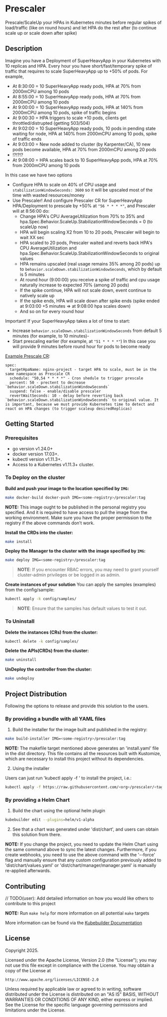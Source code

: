 # Prescaler
Prescale/ScaleUp your HPAs in Kubernetes minutes before regular spikes of load/traffic (like on round hours) and let HPA do the rest after (to continue scale up or scale down after spike)

## Description
Imagine you have a Deployment of SuperHeavyApp in your Kubernetes with 10 replicas and HPA.
Every hour you have short/fast/temporary spike of traffic that requires to scale SuperHeavyApp up to +50% of pods.
For example,
- At 8:30:00 = 10 SuperHeavyApp ready pods, HPA at 70% from 2000mCPU among 10 pods
- At 8:55:00 = 10 SuperHeavyApp ready pods, HPA at 70% from 2000mCPU among 10 pods
- At 9:00:00 = 10 SuperHeavyApp ready pods, HPA at 140% from 2000mCPU among 10 pods, spike of traffic begins
- At 9:00:30 = HPA triggers to scale +10 pods, clients get throttled/distrupted (getting 503/504)
- At 9:02:00 = 10 SuperHeavyApp ready pods, 10 pods in pending state waiting for node, HPA at 140% from 2000mCPU among 10 pods, spike of traffic ends
- At 9:03:00 = New node added to cluster (by Karpenter/CA), 10 new pods become available, HPA at 70% from 2000mCPU among 20 pods
- !?!?!?
- At 9:08:00 = HPA scales back to 10 SuperHeavyApp pods, HPA at 70% from 2000mCPU among 10 pods

In this case we have two options
- Configure HPA to scale on 40% of CPU usage and `stabilizationWindowSeconds: 3600` so it will be upscaled most of the time with wasted resources/money
- Use Prescaler! And configure Prescaler CR for SuperHeavyApp HPA/Deployment to prescale by +50% at `"56 * * * *"`, and Prescaler will at 8:56:00 do:
  - Change HPA's CPU AverageUtilization from 70% to 35% and hpa.Spec.Behavior.ScaleUp.StabilizationWindowSeconds = 0 (to scaleUp now)
  - HPA will begin scaling X2 from 10 to 20 pods, Prescaler will begin to wait XX sec
  - HPA scaled to 20 pods, Prescaler waited and reverts back HPA's CPU AverageUtilization and hpa.Spec.Behavior.ScaleUp.StabilizationWindowSeconds to original values
  - HPA remains upscaled (real usage remains 35% among 20 pods) up to `behavior.scaleDown.stabilizationWindowSeconds`, which by default is 5 minutes
  - At round hour (9:00:00) you receive a spike of traffic and cpu usage naturally increase to expected 70% (among 20 pods)
  - If the spike continue, HPA will not scale down, event continue to natively scale up
  - If the spike ends, HPA will scale down after spike ends (spike ended at 9:03:00 +5 minutes => at 9:08:00 hpa scales down)
  - And so on for every round hour

Important!
If your SuperHeavyApp takes a lot of time to start:
- Increase `behavior.scaleDown.stabilizationWindowSeconds` from default 5 minutes (for example, to 10 minutes)-
- Start prescaling earlier (for example, at `"51 * * * *"`)
In this case you will provide 9 minutes before round hour for pods to become ready

[Example Prescale CR](config/samples/prescaler_v1_prescale.yaml): 
```
spec:
  targetHpaName: nginx-project - target HPA to scale, must be in the same namespace as Prescale CR
  schedule: "50,54 * * * *" - Cron shedule to trigger prescale
  percent: 50 - prectent to decrease `behavior.scaleDown.stabilizationWindowSeconds`
  suspend: false - enable/disable prescaler
  revertWaitSeconds: 10 - delay before reverting back `behavior.scaleDown.stabilizationWindowSeconds` to original value. It is important, because we must provide Kubernetes time to detect and react on HPA changes (to trigger scaleup desiredReplicas)
```

## Getting Started

### Prerequisites
- go version v1.24.0+
- docker version 17.03+.
- kubectl version v1.11.3+.
- Access to a Kubernetes v1.11.3+ cluster.

### To Deploy on the cluster
**Build and push your image to the location specified by `IMG`:**

```sh
make docker-build docker-push IMG=<some-registry>/prescaler:tag
```

**NOTE:** This image ought to be published in the personal registry you specified.
And it is required to have access to pull the image from the working environment.
Make sure you have the proper permission to the registry if the above commands don’t work.

**Install the CRDs into the cluster:**

```sh
make install
```

**Deploy the Manager to the cluster with the image specified by `IMG`:**

```sh
make deploy IMG=<some-registry>/prescaler:tag
```

> **NOTE**: If you encounter RBAC errors, you may need to grant yourself cluster-admin
privileges or be logged in as admin.

**Create instances of your solution**
You can apply the samples (examples) from the config/sample:

```sh
kubectl apply -k config/samples/
```

>**NOTE**: Ensure that the samples has default values to test it out.

### To Uninstall
**Delete the instances (CRs) from the cluster:**

```sh
kubectl delete -k config/samples/
```

**Delete the APIs(CRDs) from the cluster:**

```sh
make uninstall
```

**UnDeploy the controller from the cluster:**

```sh
make undeploy
```

## Project Distribution

Following the options to release and provide this solution to the users.

### By providing a bundle with all YAML files

1. Build the installer for the image built and published in the registry:

```sh
make build-installer IMG=<some-registry>/prescaler:tag
```

**NOTE:** The makefile target mentioned above generates an 'install.yaml'
file in the dist directory. This file contains all the resources built
with Kustomize, which are necessary to install this project without its
dependencies.

2. Using the installer

Users can just run 'kubectl apply -f <URL for YAML BUNDLE>' to install
the project, i.e.:

```sh
kubectl apply -f https://raw.githubusercontent.com/<org>/prescaler/<tag or branch>/dist/install.yaml
```

### By providing a Helm Chart

1. Build the chart using the optional helm plugin

```sh
kubebuilder edit --plugins=helm/v1-alpha
```

2. See that a chart was generated under 'dist/chart', and users
can obtain this solution from there.

**NOTE:** If you change the project, you need to update the Helm Chart
using the same command above to sync the latest changes. Furthermore,
if you create webhooks, you need to use the above command with
the '--force' flag and manually ensure that any custom configuration
previously added to 'dist/chart/values.yaml' or 'dist/chart/manager/manager.yaml'
is manually re-applied afterwards.

## Contributing
// TODO(user): Add detailed information on how you would like others to contribute to this project

**NOTE:** Run `make help` for more information on all potential `make` targets

More information can be found via the [Kubebuilder Documentation](https://book.kubebuilder.io/introduction.html)

## License

Copyright 2025.

Licensed under the Apache License, Version 2.0 (the "License");
you may not use this file except in compliance with the License.
You may obtain a copy of the License at

    http://www.apache.org/licenses/LICENSE-2.0

Unless required by applicable law or agreed to in writing, software
distributed under the License is distributed on an "AS IS" BASIS,
WITHOUT WARRANTIES OR CONDITIONS OF ANY KIND, either express or implied.
See the License for the specific language governing permissions and
limitations under the License.

